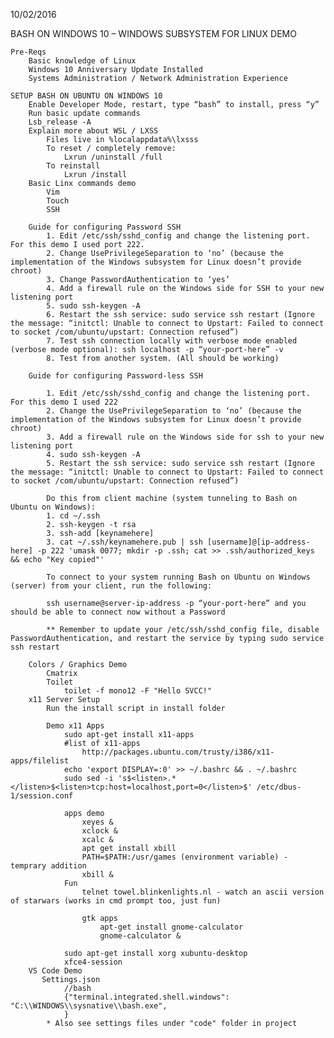 10/02/2016

BASH ON WINDOWS 10 – WINDOWS SUBSYSTEM FOR LINUX DEMO	

    Pre-Reqs
        Basic knowledge of Linux
        Windows 10 Anniversary Update Installed
        Systems Administration / Network Administration Experience

    SETUP BASH ON UBUNTU ON WINDOWS 10	
        Enable Developer Mode, restart, type “bash” to install, press “y”
        Run basic update commands
        Lsb_release -A
        Explain more about WSL / LXSS
	        Files live in %localappdata%\lxsss
	        To reset / completely remove:
		        Lxrun /uninstall /full
	        To reinstall
		        Lxrun /install
        Basic Linx commands demo
	        Vim
	        Touch
	        SSH

        Guide for configuring Password SSH
            1. Edit /etc/ssh/sshd_config and change the listening port. For this demo I used port 222.
            2. Change UsePrivilegeSeparation to ‘no’ (because the implementation of the Windows subsystem for Linux doesn’t provide chroot)
            3. Change PasswordAuthentication to ‘yes’
            4. Add a firewall rule on the Windows side for SSH to your new listening port
            5. sudo ssh-keygen -A
            6. Restart the ssh service: sudo service ssh restart (Ignore the message: “initctl: Unable to connect to Upstart: Failed to connect to socket /com/ubuntu/upstart: Connection refused”)
            7. Test ssh connection locally with verbose mode enabled (verbose mode optional): ssh localhost -p “your-port-here” -v
            8. Test from another system. (All should be working)
            
        Guide for configuring Password-less SSH

            1. Edit /etc/ssh/sshd_config and change the listening port. For this demo I used 222
            2. Change the UsePrivilegeSeparation to ‘no’ (because the implementation of the Windows subsystem for Linux doesn’t provide chroot)
            3. Add a firewall rule on the Windows side for ssh to your new listening port
            4. sudo ssh-keygen -A
            5. Restart the ssh service: sudo service ssh restart (Ignore the message: “initctl: Unable to connect to Upstart: Failed to connect to socket /com/ubuntu/upstart: Connection refused”)
            
            Do this from client machine (system tunneling to Bash on Ubuntu on Windows):
            1. cd ~/.ssh
            2. ssh-keygen -t rsa
            3. ssh-add [keynamehere]
            3. cat ~/.ssh/keynamehere.pub | ssh [username]@[ip-address-here] -p 222 'umask 0077; mkdir -p .ssh; cat >> .ssh/authorized_keys && echo "Key copied"'

            To connect to your system running Bash on Ubuntu on Windows (server) from your client, run the following:

            ssh username@server-ip-address -p “your-port-here” and you should be able to connect now without a Password

            ** Remember to update your /etc/ssh/sshd_config file, disable PasswordAuthentication, and restart the service by typing sudo service ssh restart

        Colors / Graphics Demo
            Cmatrix
            Toilet
                toilet -f mono12 -F "Hello SVCC!"
        x11 Server Setup
            Run the install script in install folder
            
            Demo x11 Apps
                sudo apt-get install x11-apps
                #list of x11-apps
                    http://packages.ubuntu.com/trusty/i386/x11-apps/filelist
                echo 'export DISPLAY=:0' >> ~/.bashrc && . ~/.bashrc
	            sudo sed -i 's$<listen>.*</listen>$<listen>tcp:host=localhost,port=0</listen>$' /etc/dbus-1/session.conf
                
                apps demo
                    xeyes &
                    xclock &
                    xcalc &
                    apt get install xbill
                    PATH=$PATH:/usr/games (environment variable) - temprary addition
                    xbill &
                Fun
                    telnet towel.blinkenlights.nl - watch an ascii version of starwars (works in cmd prompt too, just fun)

                    gtk apps
                        apt-get install gnome-calculator
                        gnome-calculator &

                sudo apt-get install xorg xubuntu-desktop
                xfce4-session
        VS Code Demo
           Settings.json
                //bash
                {"terminal.integrated.shell.windows": "C:\\WINDOWS\\sysnative\\bash.exe",
                }
            * Also see settings files under "code" folder in project
